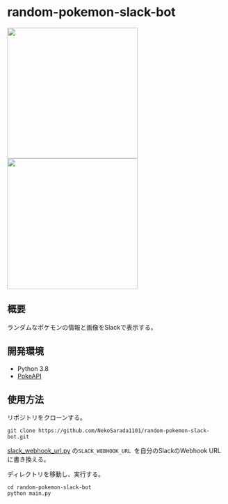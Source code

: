 # random-pokemon-slack-bot
<img width=300px src="https://user-images.githubusercontent.com/46714670/105172645-44da9e00-5b63-11eb-8211-c7067311538d.png"> <img width=300px src="https://user-images.githubusercontent.com/46714670/105174038-49a05180-5b65-11eb-8281-c4dae8242259.png">


## 概要
ランダムなポケモンの情報と画像をSlackで表示する。

## 開発環境
* Python 3.8
* [PokeAPI](https://pokeapi.co/)

## 使用方法
リポジトリをクローンする。
```
git clone https://github.com/NekoSarada1101/random-pokemon-slack-bot.git
```

[slack_webhook_url.py](https://github.com/NekoSarada1101/random-pokemon-slack-bot/blob/main/slack_webhook_url.py
) の`SLACK_WEBHOOK_URL
`を自分のSlackのWebhook URLに書き換える。

ディレクトリを移動し、実行する。
```
cd random-pokemon-slack-bot
python main.py
```
